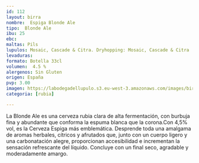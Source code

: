 ```yaml
--- 
id: 112
layout: birra
nombre:  Espiga Blonde Ale
tipo:  Blonde Ale
ibu: 25
ebc:
maltas: Pils 
lupulos: Mosaic, Cascade & Citra. Dryhopping: Mosaic, Cascade & Citra 
levaduras: 
formato: Botella 33cl
volumen:  4.5 %
alergenos: Sin Gluten
origen: España
pvp: 3.00
imagen: https://labodegadellupulo.s3.eu-west-3.amazonaws.com/images/birras/espigablondeale.jpg
categoria: [rubia]

---
```

La Blonde Ale es una cerveza rubia clara de alta fermentación, con burbuja fina y abundante que conforma la espuma blanca  que la corona.Con 4,5% vol, es la Cerveza Espiga más emblemática. Desprende toda una amalgama de aromas herbales, cítricos y afrutados que, junto con un cuerpo ligero y una carbonatación alegre, proporcionan accesibilidad e incrementan la sensación refrescante del líquido. Concluye con un final seco, agradable y moderadamente amargo.









